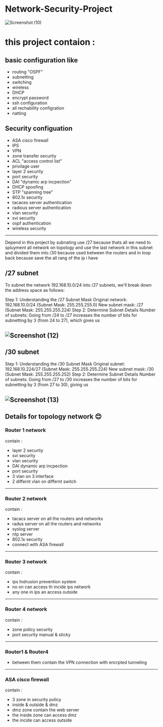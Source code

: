 # Network-Security-Project

![Screenshot (10)](https://github.com/user-attachments/assets/a985e8e1-f5a0-4c29-b220-b5f083a65410)


# this project contaion :

## basic configuration like
  - routing "OSPF"
  - subnetting 
  - switching
  - wireless
  - DHCP
  - encrypt password
  - ssh configuration
  - all rechability configration
  - natting

## Security configuation 
  - ASA cisco firewall
  - IPS
  - VPN
  - zone transfer security
  - ACL  "access control list"
  - privilage user 
  - layer 2 security
  - port security
  - DAI  "dynamic arp incpection"
  - DHCP spoofing
  - STP  "spanning tree"
  - 802.1x security
  - tacaces server authentication
  - radious server authentication
  - vlan security
  - svi security
  - ospf authentication
  - wireless security

---------------------------------------------------------------------------------

Depend in this project by subnating use /27 because thats all we need to spluyment all network on topology
and use the last network in this subnet and divided them into /30 because used between the routers and in loop back because save the all rang of the ip i have 

## /27 subnet

To subnet the network 192.168.10.0/24 into /27 subnets, we'll break down the address space as follows:

Step 1: Understanding the /27 Subnet Mask
Original network: 192.168.10.0/24 (Subnet Mask: 255.255.255.0)
New subnet mask: /27 (Subnet Mask: 255.255.255.224)
Step 2: Determine Subnet Details
Number of subnets: Going from /24 to /27 increases the number of bits for subnetting by 3 (from 24 to 27), which gives us 

![Screenshot (12)](https://github.com/user-attachments/assets/147b16b3-c238-4375-9bed-558e7716fc56)
---------------------------------------------------------------------------------

## /30 subnet
Step 1: Understanding the /30 Subnet Mask
Original subnet: 192.168.10.224/27 (Subnet Mask: 255.255.255.224)
New subnet mask: /30 (Subnet Mask: 255.255.255.252)
Step 2: Determine Subnet Details
Number of subnets: Going from /27 to /30 increases the number of bits for subnetting by 3 (from 27 to 30), giving us 

![Screenshot (13)](https://github.com/user-attachments/assets/d631c4fc-2b87-45db-829e-2048c7115d26)
---------------------------------------------------------------------------------

## Details for topology network 😊
### Router 1 network
contain :
 - layer 2 security
 - svi security
 - vlan security
 - DAI dynamic arp incpection
 - port security
 - 3 vlan on 3 interface
 - 2 differnt vlan on differnt switch
---------------------------------------------------------------------------------

### Router 2 network
contain :
 - tacacs server on all the routers and networks
 - radus server on all the routers and networks
 - syslog server
 - ntp server
 - 802.1x security
 - connect with ASA firewall
---------------------------------------------------------------------------------

### Router 3 network 
contain :
  - ips Indrusion prevention system
  - no on can access th incide ips network
  - any one in ips an access outside
---------------------------------------------------------------------------------

### Router 4 network
contain :
  - zone policy security
  - port security manual & sticky
---------------------------------------------------------------------------------

### Router1 & Router4
  - between them contain the VPN connection with encrpted tunneling
---------------------------------------------------------------------------------

### ASA cisco firewall
contain :
  - 3 zone in security policy
  - inside & outside & dmz
  - dmz zone contain the web server
  - the inside zone can access dmz
  - the incide can access outside
